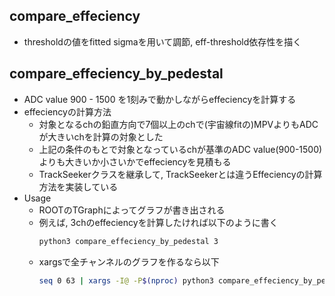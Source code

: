 ## compare_effeciency
- thresholdの値をfitted sigmaを用いて調節, eff-threshold依存性を描く

## compare_effeciency_by_pedestal
- ADC value 900 - 1500 を1刻みで動かしながらeffeciencyを計算する
- effeciencyの計算方法
    - 対象となるchの鉛直方向で7個以上のchで(宇宙線fitの)MPVよりもADCが大きいchを計算の対象とした
    - 上記の条件のもとで対象となっているchが基準のADC value(900-1500)よりも大きいか小さいかでeffeciencyを見積もる
    - TrackSeekerクラスを継承して, TrackSeekerとは違うEffeciencyの計算方法を実装している
- Usage
    - ROOTのTGraphによってグラフが書き出される
    - 例えば, 3chのeffeciencyを計算したければ以下のように書く
        ```bash
        python3 compare_effeciency_by_pedestal 3
        ```
    - xargsで全チャンネルのグラフを作るなら以下
        ```bash
        seq 0 63 | xargs -I@ -P$(nproc) python3 compare_effeciency_by_pedestal @
        ```
